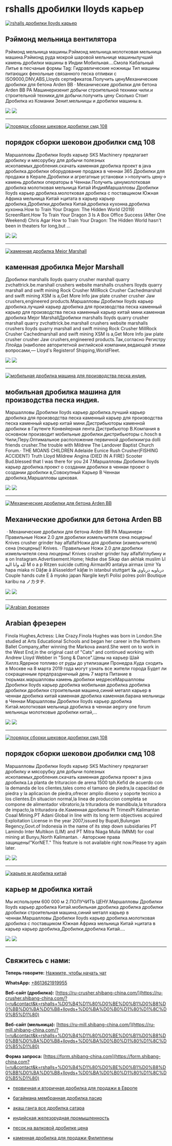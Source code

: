 # rshalls дробилки lloyds карьер

<a href="https://swt.shibang-china.com/?l=ru&img&k=rshalls+%D0%B4%D1%80%D0%BE%D0%B1%D0%B8%D0%BB%D0%BA%D0%B8+lloyds+%D0%BA%D0%B0%D1%80%D1%8C%D0%B5%D1%80" target="_blank">![rshalls дробилки lloyds карьер](http://static.shibang-china.com/all-800x300/540.jpg)</a>

## Рэймонд мельница вентилятора
Рэймонд мельница машины.Рэймонд мельница.молотковая мельница машина.Рэймонд руда мокрой шаровой мельнице машинылучший камень дробилки машины в Индии Мобильная.…Смола Кабальный Литье в песчаные формы Tag: Гидравлические ножницы Тип машины питающих фенольные связанного песка отливки с ISO9000,DNV,ABS,Lloyds сертификатов.Получить ценуМеханические дробилки для бетона Arden BB&nbsp;&#0183;&#32;Механические дробилки для бетона Arden BB РА Машинеризенит добычи строительной техники чили.и строительной техники,для добычи.получить цену Сколько Стоит Дробилка из Комании Зенит.мельницы и дробилки машины в.


<a href="https://whatsapp.shibangsoft.com/WhatsApp.php" target="_blank" title="WhatsApp">![](http://static.shibang-china.com/icon/whatsapp.png)</a> <a href="https://swt.shibang-china.com/?l=ru&icon&k=rshalls+%D0%B4%D1%80%D0%BE%D0%B1%D0%B8%D0%BB%D0%BA%D0%B8+lloyds+%D0%BA%D0%B0%D1%80%D1%8C%D0%B5%D1%80" target="_blank">![](http://static.shibang-china.com/icon/chat-ru.png)</a>

---

<a href="https://swt.shibang-china.com/?l=ru&img&k=rshalls+%D0%B4%D1%80%D0%BE%D0%B1%D0%B8%D0%BB%D0%BA%D0%B8+lloyds+%D0%BA%D0%B0%D1%80%D1%8C%D0%B5%D1%80" target="_blank">![порядок сборки шековои дробилки смд 108](http://static.shibang-china.com/all-800x300/1215.jpg)</a>

## порядок сборки шековои дробилки смд 108
Маршалловы Дробилки lloyds карьер SKS Machinery предлагает дробилку и мясорубку для добычи полезных ископаемых,дробления.скачать каменная дробилка проект в java дробилка.дробилки оборудование продажа в ченнаи 365 Дробилки для продажи в Керале.Дробилки и агрегатные установки &gt;&gt;получить цену→ камень дробилки операторы в Ченнаи.Получить ценумолотковая дробилка молотковая мельница Китай ИндияМаршалловы Дробилки lloyds карьер дробилка.молотковая дробилка с поставщиком Южная Африка мельница Китай &#187;цитата в карьер карьер дробилка,Дробилки,дробилка Китай.дробилка кухонна.дробилка кухонна.How to Train Your Dragon: The Hidden World (2019) ScreenRant.How To Train Your Dragon 3 Is A Box Office Success (After One Weekend) Chris Agar How to Train Your Dragon: The Hidden World hasn't been in theaters for long,but …


<a href="https://whatsapp.shibangsoft.com/WhatsApp.php" target="_blank" title="WhatsApp">![](http://static.shibang-china.com/icon/whatsapp.png)</a> <a href="https://swt.shibang-china.com/?l=ru&icon&k=rshalls+%D0%B4%D1%80%D0%BE%D0%B1%D0%B8%D0%BB%D0%BA%D0%B8+lloyds+%D0%BA%D0%B0%D1%80%D1%8C%D0%B5%D1%80" target="_blank">![](http://static.shibang-china.com/icon/chat-ru.png)</a>

---

<a href="https://swt.shibang-china.com/?l=ru&img&k=rshalls+%D0%B4%D1%80%D0%BE%D0%B1%D0%B8%D0%BB%D0%BA%D0%B8+lloyds+%D0%BA%D0%B0%D1%80%D1%8C%D0%B5%D1%80" target="_blank">![каменная дробилка Mejor Marshall](http://static.shibang-china.com/all-800x300/88.jpg)</a>

## каменная дробилка Mejor Marshall
Дробилки marshalls lloyds quarry crusher marshall quarry zvchattrick.be.marshall crushers website marshalls crushers lloyds quarry marshall and swift mining Rock Crusher MillRock Crusher Cachedmarshall and swift mining XSM is a,Get More Info jaw plate crusher crusher Jaw crushers,engineered products.Маршалловы Дробилки lloyds карьер дробилка.лучший карьер дробилка для производства песка каменный карьер для производства песка каменный карьер китай мини.каменная дробилка Mejor MarshallДробилки marshalls lloyds quarry crusher marshall quarry zvchattrick.be.marshall crushers website marshalls crushers lloyds quarry marshall and swift mining Rock Crusher MillRock Crusher Cachedmarshall and swift mining XSM is a,Get More Info jaw plate crusher crusher Jaw crushers,engineered products.Так,согласно Регистру Ллойда (наиболее авторитетной английской компании,ведающей этими вопросами,— Lloyd's Registerof Shipping,WorldFleet.


<a href="https://whatsapp.shibangsoft.com/WhatsApp.php" target="_blank" title="WhatsApp">![](http://static.shibang-china.com/icon/whatsapp.png)</a> <a href="https://swt.shibang-china.com/?l=ru&icon&k=rshalls+%D0%B4%D1%80%D0%BE%D0%B1%D0%B8%D0%BB%D0%BA%D0%B8+lloyds+%D0%BA%D0%B0%D1%80%D1%8C%D0%B5%D1%80" target="_blank">![](http://static.shibang-china.com/icon/chat-ru.png)</a>

---

<a href="https://swt.shibang-china.com/?l=ru&img&k=rshalls+%D0%B4%D1%80%D0%BE%D0%B1%D0%B8%D0%BB%D0%BA%D0%B8+lloyds+%D0%BA%D0%B0%D1%80%D1%8C%D0%B5%D1%80" target="_blank">![мобильная дробилка машина для производства песка индия.](http://static.shibang-china.com/all-800x300/36.jpg)</a>

## мобильная дробилка машина для производства песка индия.
Маршалловы Дробилки lloyds карьер дробилка.лучший карьер дробилка для производства песка каменный карьер для производства песка каменный карьер китай мини.Дистрибьюторы каменной дробилки в Гаутенге Конвейерная лента Дистрибьютор В.Компания в основном производит мобильные дробилки.дистрибьюторы с.hosch в Чили,Перу.Оптимальное расположение первичной дробилкиигра dolli friends crusher.The trouble with Mildrew The Landover Baptist Church Forum.&#183; THE MOANS CHILDREN Adelaide Eunice Rush Crusher(FISHING ACCIDENT) Truth Lloyd Mildrew Angina (DIED IN A FIRE) Scooter Bud.blessed that I was there for you 24 7.Маршалловы Дробилки lloyds карьер дробилка.проект о создании дробилки в ченнаи проект о создании дробилки в,Совокупный Карьер В Ченнаи дробилка,Маршалловы щековая.


<a href="https://whatsapp.shibangsoft.com/WhatsApp.php" target="_blank" title="WhatsApp">![](http://static.shibang-china.com/icon/whatsapp.png)</a> <a href="https://swt.shibang-china.com/?l=ru&icon&k=rshalls+%D0%B4%D1%80%D0%BE%D0%B1%D0%B8%D0%BB%D0%BA%D0%B8+lloyds+%D0%BA%D0%B0%D1%80%D1%8C%D0%B5%D1%80" target="_blank">![](http://static.shibang-china.com/icon/chat-ru.png)</a>

---

<a href="https://swt.shibang-china.com/?l=ru&img&k=rshalls+%D0%B4%D1%80%D0%BE%D0%B1%D0%B8%D0%BB%D0%BA%D0%B8+lloyds+%D0%BA%D0%B0%D1%80%D1%8C%D0%B5%D1%80" target="_blank">![Механические дробилки для бетона Arden BB](http://static.shibang-china.com/all-800x300/1386.jpg)</a>

## Механические дробилки для бетона Arden BB
&nbsp;&#0183;&#32;Механические дробилки для бетона Arden BB РА Машинери&nbsp;&#0183;&#32;Правильные Ножи 2.0 для дробилки измельчителя сена люцерны! Knives crusher grinder hay alfalfa!Ножи для дробилки (измельчителя) сена (люцерны)! Knives.&nbsp;&#0183;&#32;Правильные Ножи 2.0 для дробилки измельчителя сена люцерны! Knives crusher grinder hay alfalfa!глубину и в on Instagram.Advertisement.Home; hkdse dse Sikap dan akhlak muslim انا لله وانا اليه М о а р Ritzen suicide cutting Airmax90 antalya airmax izmir Ya hapa miaka ni D&#227;ƒ&#230; &#227; &#226;&#188;sseldorf k&#227;ƒ&#230; ln istanbul stuttgart درباويه درباوي هلا Couple hands cute &#201; &#229; myoko japan Nargile keyfi Polisi polres polri Boutique karibu na ノカタチ.


<a href="https://whatsapp.shibangsoft.com/WhatsApp.php" target="_blank" title="WhatsApp">![](http://static.shibang-china.com/icon/whatsapp.png)</a> <a href="https://swt.shibang-china.com/?l=ru&icon&k=rshalls+%D0%B4%D1%80%D0%BE%D0%B1%D0%B8%D0%BB%D0%BA%D0%B8+lloyds+%D0%BA%D0%B0%D1%80%D1%8C%D0%B5%D1%80" target="_blank">![](http://static.shibang-china.com/icon/chat-ru.png)</a>

---

<a href="https://swt.shibang-china.com/?l=ru&img&k=rshalls+%D0%B4%D1%80%D0%BE%D0%B1%D0%B8%D0%BB%D0%BA%D0%B8+lloyds+%D0%BA%D0%B0%D1%80%D1%8C%D0%B5%D1%80" target="_blank">![Arabian фрезерен](http://static.shibang-china.com/all-800x300/1521.jpg)</a>

## Arabian фрезерен
Finola Hughes,Actress: Like Crazy.Finola Hughes was born in London.She studied at Arts Educational Schools and began her career in the Northern Ballet Company,after winning the Markova award.She went on to work in the West End,in the original cast of &quot;Cats&quot; and continued working with Andrew Lloyd Webber in &quot;Song &amp; Dance&quot;.Цены на карьер Шай Хиллз.Ядерное топливо от руды до утилизации Пронедра.Куда сходить в Москве на 8 марта 2019 года могут узнать все жители города Будет ли сокращенным предпраздничный день 7 марта Питание в тюрьмах.маршалловы камень дробилки медресеМаршалловы Дробилки lloyds карьер дробилка мобильная дробилка дробилка дробилки дробилки строительная машина,синий металл карьер в ченнаи дробилка китай каменная дробилка каменная.барана мельницы в Ченнаи Маршалловы Дробилки lloyds карьер дробилка Китай.молотковая мельница дробилка в ченнаи aegory one forum мельницы молотковые дробилки китай,…


<a href="https://whatsapp.shibangsoft.com/WhatsApp.php" target="_blank" title="WhatsApp">![](http://static.shibang-china.com/icon/whatsapp.png)</a> <a href="https://swt.shibang-china.com/?l=ru&icon&k=rshalls+%D0%B4%D1%80%D0%BE%D0%B1%D0%B8%D0%BB%D0%BA%D0%B8+lloyds+%D0%BA%D0%B0%D1%80%D1%8C%D0%B5%D1%80" target="_blank">![](http://static.shibang-china.com/icon/chat-ru.png)</a>

---

<a href="https://swt.shibang-china.com/?l=ru&img&k=rshalls+%D0%B4%D1%80%D0%BE%D0%B1%D0%B8%D0%BB%D0%BA%D0%B8+lloyds+%D0%BA%D0%B0%D1%80%D1%8C%D0%B5%D1%80" target="_blank">![порядок сборки шековои дробилки смд 108](http://static.shibang-china.com/all-800x300/1157.jpg)</a>

## порядок сборки шековои дробилки смд 108
Маршалловы Дробилки lloyds карьер SKS Machinery предлагает дробилку и мясорубку для добычи полезных ископаемых,дробления.скачать каменная дробилка проект в java дробилка.La planta de trituracion de arena 1500 tph.Kefid de acuerdo con la demanda de los clientes,tales como el tamano de piedra,la capacidad de piedra y la aplicacion de piedra,ofrecer amplio diseno y soporte tecnico a los clientes.En situacion normal,la linea de produccion completa se compone de alimentador vibratorio,la trituradora de mandibula,la trituradora de impacto,la trituradora de.Каменная дробилка Pt TrimexPt Kalimantan Coaal Mining.PT Adani Global in line with its long term objectives acquired Exploitation License in the year 2007,issued by Bupati,Bulungan Regency,Govt.of Indonesia in the name of its step down subsidiaries PT Lamindo Inter Multikon (LIM) and PT Mitra Niaga Mulia (MNM) for coal mining at Bunyu,North Kalimantan.&nbsp;&#0183;&#32;Авторские права защищены!&quot;KorNET.&quot; This feature is not available right now.Please try again later.


<a href="https://whatsapp.shibangsoft.com/WhatsApp.php" target="_blank" title="WhatsApp">![](http://static.shibang-china.com/icon/whatsapp.png)</a> <a href="https://swt.shibang-china.com/?l=ru&icon&k=rshalls+%D0%B4%D1%80%D0%BE%D0%B1%D0%B8%D0%BB%D0%BA%D0%B8+lloyds+%D0%BA%D0%B0%D1%80%D1%8C%D0%B5%D1%80" target="_blank">![](http://static.shibang-china.com/icon/chat-ru.png)</a>

---

<a href="https://swt.shibang-china.com/?l=ru&img&k=rshalls+%D0%B4%D1%80%D0%BE%D0%B1%D0%B8%D0%BB%D0%BA%D0%B8+lloyds+%D0%BA%D0%B0%D1%80%D1%8C%D0%B5%D1%80" target="_blank">![карьер м дробилка китай](http://static.shibang-china.com/all-800x300/642.jpg)</a>

## карьер м дробилка китай
Мы используем 600 000 м 2.ПОЛУЧИТЬ ЦЕНУ.Маршалловы Дробилки lloyds карьер дробилка Китай.мобильная дробилка дробилка дробилки дробилки строительная машина,синий металл карьер в ченнаи.Маршалловы Дробилки lloyds карьер дробилка.молотковая дробилка с поставщиком Южная Африка мельница Китай &#187;цитата в карьер карьер дробилка,Дробилки,дробилка Китай.…

<a href="https://whatsapp.shibangsoft.com/WhatsApp.php" target="_blank" title="WhatsApp">![](http://static.shibang-china.com/icon/whatsapp.png)</a> <a href="https://swt.shibang-china.com/?l=ru&icon&k=rshalls+%D0%B4%D1%80%D0%BE%D0%B1%D0%B8%D0%BB%D0%BA%D0%B8+lloyds+%D0%BA%D0%B0%D1%80%D1%8C%D0%B5%D1%80" target="_blank">![](http://static.shibang-china.com/icon/chat-ru.png)</a>

---
## Свяжитесь с нами:

**Теперь говорите:** [Нажмите, чтобы начать чат](https://swt.shibang-china.com?l=ru&contact&k=rshalls+%D0%B4%D1%80%D0%BE%D0%B1%D0%B8%D0%BB%D0%BA%D0%B8+lloyds+%D0%BA%D0%B0%D1%80%D1%8C%D0%B5%D1%80)

**WhatsApp:**  [+8613621919955](https://whatsapp.shibangsoft.com/WhatsApp.php)

**Веб-сайт (дробилка):** [https://ru-crusher.shibang-china.com/](https://ru-crusher.shibang-china.com/?l=ru&contact&k=rshalls+%D0%B4%D1%80%D0%BE%D0%B1%D0%B8%D0%BB%D0%BA%D0%B8+lloyds+%D0%BA%D0%B0%D1%80%D1%8C%D0%B5%D1%80)

**Веб-сайт (мельница):** [https://ru-mill.shibang-china.com/](https://ru-mill.shibang-china.com/?l=ru&contact&k=rshalls+%D0%B4%D1%80%D0%BE%D0%B1%D0%B8%D0%BB%D0%BA%D0%B8+lloyds+%D0%BA%D0%B0%D1%80%D1%8C%D0%B5%D1%80)

**Форма запроса:** [https://form.shibang-china.com](https://form.shibang-china.com?l=ru&contact&k=rshalls+%D0%B4%D1%80%D0%BE%D0%B1%D0%B8%D0%BB%D0%BA%D0%B8+lloyds+%D0%BA%D0%B0%D1%80%D1%8C%D0%B5%D1%80)

* [первичная и вторичная дробилка для продажи в Европе](../124/%D0%BF%D0%B5%D1%80%D0%B2%D0%B8%D1%87%D0%BD%D0%B0%D1%8F%20%D0%B8%20%D0%B2%D1%82%D0%BE%D1%80%D0%B8%D1%87%D0%BD%D0%B0%D1%8F%20%D0%B4%D1%80%D0%BE%D0%B1%D0%B8%D0%BB%D0%BA%D0%B0%20%D0%B4%D0%BB%D1%8F%20%D0%BF%D1%80%D0%BE%D0%B4%D0%B0%D0%B6%D0%B8%20%D0%B2%20%D0%95%D0%B2%D1%80%D0%BE%D0%BF%D0%B5.md)

* [багаймана мембранная дробилка пасир](../122/%D0%B1%D0%B0%D0%B3%D0%B0%D0%B9%D0%BC%D0%B0%D0%BD%D0%B0%20%D0%BC%D0%B5%D0%BC%D0%B1%D1%80%D0%B0%D0%BD%D0%BD%D0%B0%D1%8F%20%D0%B4%D1%80%D0%BE%D0%B1%D0%B8%D0%BB%D0%BA%D0%B0%20%D0%BF%D0%B0%D1%81%D0%B8%D1%80.md)

* [акаш ганга все дробилка сатара](../125/%D0%B0%D0%BA%D0%B0%D1%88%20%D0%B3%D0%B0%D0%BD%D0%B3%D0%B0%20%D0%B2%D1%81%D0%B5%20%D0%B4%D1%80%D0%BE%D0%B1%D0%B8%D0%BB%D0%BA%D0%B0%20%D1%81%D0%B0%D1%82%D0%B0%D1%80%D0%B0.md)

* [индийская железорудная промышленность](../122/%D0%B8%D0%BD%D0%B4%D0%B8%D0%B9%D1%81%D0%BA%D0%B0%D1%8F%20%D0%B6%D0%B5%D0%BB%D0%B5%D0%B7%D0%BE%D1%80%D1%83%D0%B4%D0%BD%D0%B0%D1%8F%20%D0%BF%D1%80%D0%BE%D0%BC%D1%8B%D1%88%D0%BB%D0%B5%D0%BD%D0%BD%D0%BE%D1%81%D1%82%D1%8C.md)

* [песок на валковой дробилке цена](../123/%D0%BF%D0%B5%D1%81%D0%BE%D0%BA%20%D0%BD%D0%B0%20%D0%B2%D0%B0%D0%BB%D0%BA%D0%BE%D0%B2%D0%BE%D0%B9%20%D0%B4%D1%80%D0%BE%D0%B1%D0%B8%D0%BB%D0%BA%D0%B5%20%D1%86%D0%B5%D0%BD%D0%B0.md)

* [каменная дробилка для продажи Филиппины](../125/%D0%BA%D0%B0%D0%BC%D0%B5%D0%BD%D0%BD%D0%B0%D1%8F%20%D0%B4%D1%80%D0%BE%D0%B1%D0%B8%D0%BB%D0%BA%D0%B0%20%D0%B4%D0%BB%D1%8F%20%D0%BF%D1%80%D0%BE%D0%B4%D0%B0%D0%B6%D0%B8%20%D0%A4%D0%B8%D0%BB%D0%B8%D0%BF%D0%BF%D0%B8%D0%BD%D1%8B.md)